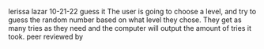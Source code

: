 lerissa lazar
10-21-22
guess it
The user is going to choose a level, and try to guess the random number based on what level they chose. They get as many tries as they need and the computer will 
output the amount of tries it took.
peer reviewed by
